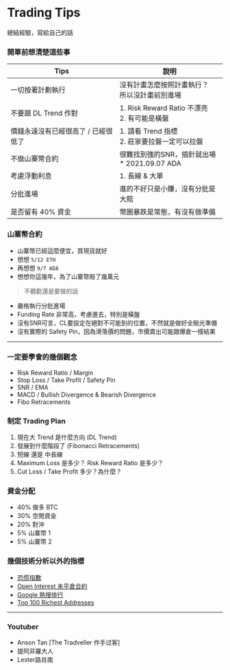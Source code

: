 # Trading Tips
總結經驗，寫給自己的話

### 開單前想清楚這些事
|Tips|說明|
|---|---|
|一切按著計劃執行|沒有計畫怎麼按照計畫執行？<br>所以沒計畫前別進場|
|不要跟 DL Trend 作對|1. Risk Reward Ratio 不漂亮<br>2. 有可能是橫盤|
|價錢永遠沒有已經很高了 / 已經很低了|1. 請看 Trend 指標<br>2. 莊家要拉盤一定可以拉盤|
|不做山寨幣合約|很難找到強的SNR，插針就出場<br>* 2021.09.07 ADA|
|考慮浮動利息|1. 長線 & 大單|
|分批進場|進的不好只是小賺，沒有分批是大賠|
|是否留有 40% 資金|幣圈暴跌是常態，有沒有做準備|

### 山寨幣合約
* 山寨幣已經這麼便宜，買現貨就好
* 想想 `5/12 ETH`
* 再想想 `9/7 ADA`
* 想想你這幾年，為了山寨幣賠了幾萬元
> 不聽勸還是要做的話
* 嚴格執行分批進場
* Funding Rate 非常高，考慮進去，特別是橫盤
* 沒有SNR可言，CL要設定在絕對不可能到的位置，不然就是做好全賠光準備
* 沒有實際的 Safety Pin，因為滑落價的問題，市價賣出可能跟爆倉一樣結果

---

### 一定要學會的幾個觀念
* Risk Reward Ratio / Margin
* Stop Loss / Take Profit / Safety Pin
* SNR / EMA
* MACD / Bullish Divergence & Bearish Divergence
* Fibo Retracements

### 制定 Trading Plan
1. 現在大 Trend 是什麼方向 (DL Trend)
2. 發展到什麼階段了 (Fibonacci Retracements)
3. 短線 還是 中長線
4. Maximum Loss 是多少？ Risk Reward Ratio 是多少？
5. Cut Loss / Take Profit 多少？為什麼？

### 資金分配
* 40% 做多 BTC
* 30% 空閒資金
* 20% 對沖
* 5% 山寨幣 1
* 5% 山寨幣 2

### 幾個技術分析以外的指標
* [恐慌指數](https://alternative.me/crypto/fear-and-greed-index/)
* [Open Interest 未平倉合約](https://www.coinglass.com/zh-TW)
* [Google 熱搜排行](https://trends.google.com.tw/trends/explore?q=doge)
* [Top 100 Richest Addresses](https://bitinfocharts.com/top-100-richest-dogecoin-addresses.html)

---

### Youtuber
* Anson Tan [The Tradveller 作手过客]
* 提阿非羅大人
* Lester路肖南

